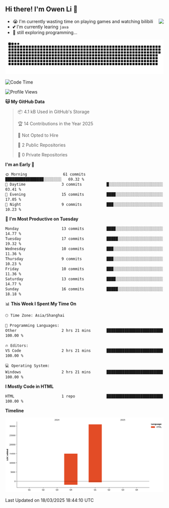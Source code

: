 ## Hi there! I'm Owen Li 👋

<a href="https://github.com/owenllli">
  <img align="right" src="https://github-readme-stats.vercel.app/api/top-langs/?username=owenllli&layout=normal" />
</a>

- 😭 I'm currently wasting time on playing games and watching bilibili
- 💕 I'm currently learing `java`
- 🤔 still exploring programming...

<!--
![Top Langs](https://github-readme-stats.vercel.app/api/top-langs/?username=owenllli&layout=normal)
-->

<picture>
  <source media="(prefers-color-scheme: dark)" srcset="https://raw.githubusercontent.com/owenllli/owenllli/output/github-snake-dark.svg" />
  <source media="(prefers-color-scheme: light)" srcset="https://raw.githubusercontent.com/owenllli/owenllli/output/github-snake.svg" />
  <img alt="github-snake" src="https://raw.githubusercontent.com/owenllli/owenllli/output/github-snake.svg" />
</picture>

<!--START_SECTION:waka-->
![Code Time](http://img.shields.io/badge/Code%20Time-105%20hrs%2052%20mins-blue)

![Profile Views](http://img.shields.io/badge/Profile%20Views-0-blue)

**🐱 My GitHub Data** 

> 📦 4.1 kB Used in GitHub's Storage 
 > 
> 🏆 14 Contributions in the Year 2025
 > 
> 🚫 Not Opted to Hire
 > 
> 📜 2 Public Repositories 
 > 
> 🔑 0 Private Repositories 
 > 
**I'm an Early 🐤** 

```text
🌞 Morning                61 commits          █████████████████░░░░░░░░   69.32 % 
🌆 Daytime                3 commits           █░░░░░░░░░░░░░░░░░░░░░░░░   03.41 % 
🌃 Evening                15 commits          ████░░░░░░░░░░░░░░░░░░░░░   17.05 % 
🌙 Night                  9 commits           ███░░░░░░░░░░░░░░░░░░░░░░   10.23 % 
```
📅 **I'm Most Productive on Tuesday** 

```text
Monday                   13 commits          ████░░░░░░░░░░░░░░░░░░░░░   14.77 % 
Tuesday                  17 commits          █████░░░░░░░░░░░░░░░░░░░░   19.32 % 
Wednesday                10 commits          ███░░░░░░░░░░░░░░░░░░░░░░   11.36 % 
Thursday                 9 commits           ███░░░░░░░░░░░░░░░░░░░░░░   10.23 % 
Friday                   10 commits          ███░░░░░░░░░░░░░░░░░░░░░░   11.36 % 
Saturday                 13 commits          ████░░░░░░░░░░░░░░░░░░░░░   14.77 % 
Sunday                   16 commits          █████░░░░░░░░░░░░░░░░░░░░   18.18 % 
```


📊 **This Week I Spent My Time On** 

```text
🕑︎ Time Zone: Asia/Shanghai

💬 Programming Languages: 
Other                    2 hrs 21 mins       █████████████████████████   100.00 % 

🔥 Editors: 
VS Code                  2 hrs 21 mins       █████████████████████████   100.00 % 

💻 Operating System: 
Windows                  2 hrs 21 mins       █████████████████████████   100.00 % 
```

**I Mostly Code in HTML** 

```text
HTML                     1 repo              █████████████████████████   100.00 % 
```



**Timeline**

![Lines of Code chart](https://raw.githubusercontent.com/owenllli/owenllli/main/assets/bar_graph.png)


 Last Updated on 18/03/2025 18:44:10 UTC
<!--END_SECTION:waka-->
